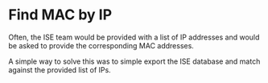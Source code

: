 # Find MAC by IP

Often, the ISE team would be provided with a list of IP addresses and would be asked to
provide the corresponding MAC addresses.

A simple way to solve this was to simple export the ISE database and match against the provided list of IPs.
